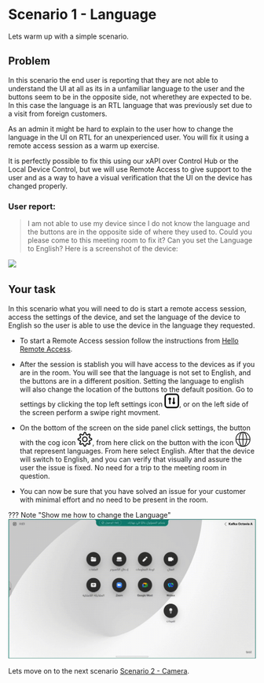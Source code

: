# Scenario 1 - Language 

Lets warm up with a simple scenario.

## Problem

In this scenario the end user is reporting that they are not able to understand the UI at all as its in a unfamiliar language to the user and the buttons seem to be in the opposite side, not wherethey are expected to be. In this case the language is an RTL language that was previously set due to a visit from foreign customers.

As an admin it might be hard to explain to the user how to change the language in the UI on RTL for an unexperienced user. You will fix it using a remote access session as a warm up exercise.

It is perfectly possible to fix this using our xAPI over Control Hub or the Local Device Control, but we will use Remote Access to give support to the user and as a way to have a visual verification that the UI on the device has changed properly.

### User report:

> I am not able to use my device since I do not know the language and the buttons are in the opposite side of where they used to. Could you please come to this meeting room to fix it? Can you set the Language to English?
Here is a screenshot of the device:
<img src="/../assets/LanguageScreenshot.jpeg" width="700"/>

## Your task

In this scenario what you will need to do is start a remote access session, access the settings of the device, and set the language of the device to English so the user is able to use the device in the language they requested.

- To start a Remote Access session follow the instructions from [Hello Remote Access](./helloRemoteAccess.md).

- After the session is stablish you will have access to the devices as if you are in the room. You will see that the language is not set to English, and the buttons are in a different position. Setting the language to english will also change the location of the buttons to the default position. Go to settings by clicking the top left settings icon <img src="/../assets/Controlpanel_normal.png"  width="30" style="vertical-align: text-bottom;"/>, or on the left side of the screen perform a swipe right movment. 

- On the bottom of the screen on the side panel click settings, the button with the cog icon <img src="/../assets/Cogwheel_Black.png"  width="30" style="vertical-align: text-bottom;"/>, from here click on the button with the icon <img src="/../assets/Globe.png"  width="30" style="vertical-align: text-bottom;"/>that represent languages. From here select English. After that the device will switch to English, and you can verify that visually and assure the user the issue is fixed. No need for a trip to the meeting room in question.

- You can now be sure that you have solved an issue for your customer with minimal effort and no need to be present in the room.



??? Note "Show me how to change the Language"
    ![alt text](/../assets/HowToChangeLanguage.gif)


Lets move on to the next scenario [Scenario 2 - Camera](./cameraScenario.md).
